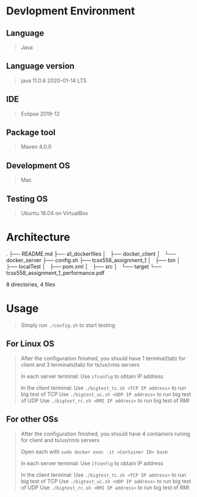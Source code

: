 # Devlopment Environment
## Language
>Java

## Language version
>java 11.0.6 2020-01-14 LTS

## IDE
>Eclipse 2019-12

## Package tool
>Maven 4.0.0

## Development OS 
>Mac

## Testing OS 
>Ubuntu 18.04 on VirtualBox

# Architecture
.
├── README.md
├── a1_dockerfiles
│   ├── docker_client
│   └── docker_server
├── config.sh
├── tcss558_assignment_1
│   ├── bin
│   ├── localTest
│   ├── pom.xml
│   ├── src
│   └── target
└── tcss558_assignment_1_performance.pdf

8 directories, 4 files

# Usage
>Simply run `./config.sh` to start testing
>
## For Linux OS
>After the configuration finished, you should have 1 terminal(tab) for client
>and 3 terminals(tab) for ts/us/rmis servers
>
>In each server terminal:
>Use `ifconfig` to obtain IP address
>
>In the client terminal:
>Use `./bigtest_tc.sh <TCP IP address>` to run big test of TCP
>Use `./bigtest_uc.sh <UDP IP address>` to run big test of UDP
>Use `./bigtest_rc.sh <RMI IP address>` to run big test of RMI
>
## For other OSs
>After the configuration finished, you should have 4 containers runing for
>client and ts/us/rmis servers
>
>Open each with `sudo docker exec -it <Container ID> bash`
>
>In each server terminal:
>Use `ifconfig` to obtain IP address
>
>In the client terminal:
>Use `./bigtest_tc.sh <TCP IP address>` to run big test of TCP
>Use `./bigtest_uc.sh <UDP IP address>` to run big test of UDP
>Use `./bigtest_rc.sh <RMI IP address>` to run big test of RMI
>


